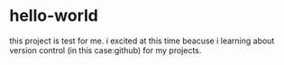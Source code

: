 # hello-world
this project is test for me.
i excited at this time beacuse i learning about version control (in this case:github) for my projects.
